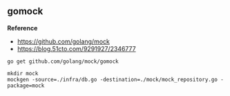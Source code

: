 ## gomock

**Reference**
- https://github.com/golang/mock
- https://blog.51cto.com/9291927/2346777

```
go get github.com/golang/mock/gomock
```

```
mkdir mock
mockgen -source=./infra/db.go -destination=./mock/mock_repository.go -package=mock

```